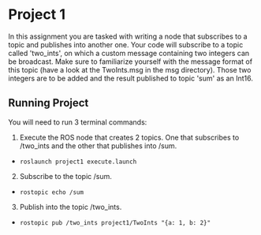 # Project 1

In this assignment you are tasked with writing a node that subscribes to a topic and publishes into another one. Your code will subscribe to a topic called 'two_ints', on which a custom message containing two integers can be broadcast. Make sure to familiarize yourself with the message format of this topic (have a look at the TwoInts.msg in the msg directory). Those two integers are to be added and the result published to topic 'sum' as an Int16.

## Running Project
You will need to run 3 terminal commands:

1. Execute the ROS node that creates 2 topics. One that subscribes to /two_ints and the other that publishes into /sum.
* `roslaunch project1 execute.launch`
2. Subscribe to the topic /sum.
* `rostopic echo /sum`
3. Publish into the topic /two_ints.
* `rostopic pub /two_ints project1/TwoInts "{a: 1, b: 2}"`